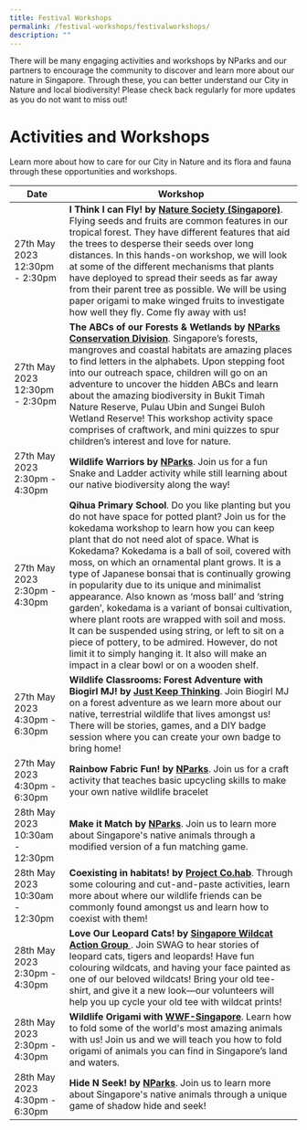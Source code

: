 ```yaml
---
title: Festival Workshops
permalink: /festival-workshops/festivalworkshops/
description: ""
---
```

There will be many engaging activities and workshops by NParks and our partners to encourage the community to discover and learn more about our nature in Singapore. Through these, you can better understand our City in Nature and local biodiversity! Please check back regularly for more updates as you do not want to miss out! 

# **Activities and Workshops**

Learn more about how to care for our City in Nature and its flora and fauna through these opportunities and workshops.


| Date | Workshop | 
| -------- | -------- | 
|27th May 2023 12:30pm - 2:30pm| **I Think I can Fly! by [Nature Society (Singapore)](https://www.nss.org.sg/)**. Flying seeds and fruits are common features in our tropical forest. They have different features that aid the trees to desperse their seeds over long distances. In this hands-on workshop, we will look at some of the different mechanisms that plants have deployed to spread their seeds as far away from their parent tree as possible. We will be using paper origami to make winged fruits to investigate how well they fly. Come fly away with us!| Please click here for more information.
| 27th May 2023 12:30pm - 2:30pm| **The ABCs of our Forests & Wetlands by [NParks Conservation Division](https://www.nparks.gov.sg/)**. Singapore’s forests, mangroves and coastal habitats are amazing places to find letters in the alphabets. Upon stepping foot into our outreach space, children will go on an adventure to uncover the hidden ABCs and learn about the amazing biodiversity in Bukit Timah Nature Reserve, Pulau Ubin and Sungei Buloh Wetland Reserve! This workshop activity space comprises of craftwork, and mini quizzes to spur children’s interest and love for nature.| Please click here to register.|
| 27th May 2023 2:30pm - 4:30pm| **Wildlife Warriors by [NParks](https://www.nparks.gov.sg/)**. Join us for a fun Snake and Ladder activity while still learning about our native biodiversity along the way!    | 	Please click here to register.  |
| 27th May 2023 2:30pm - 4:30pm| **Qihua Primary School**. Do you like planting but you do not have space for potted plant? Join us for the kokedama workshop to learn how you can keep plant that do not need alot of space. What is Kokedama? Kokedama is a ball of soil, covered with moss, on which an ornamental plant grows. It is a type of Japanese bonsai that is continually growing in popularity due to its unique and minimalist appearance. Also known as ‘moss ball’ and ‘string garden’, kokedama is a variant of bonsai cultivation, where plant roots are wrapped with soil and moss. It can be suspended using string, or left to sit on a piece of pottery, to be admired. However, do not limit it to simply hanging it. It also will make an impact in a clear bowl or on a wooden shelf. |
| 27th May 2023 4:30pm - 6:30pm| **Wildlife Classrooms: Forest Adventure with Biogirl MJ! by [Just Keep Thinking](https://www.instagram.com/justkeepthinkingsg/?hl=en)**. Join Biogirl MJ on a forest adventure as we learn more about our native, terrestrial wildlife that lives amongst us! There will be stories, games, and a DIY badge session where you can create your own badge to bring home!
| 27th May 2023 4:30pm - 6:30pm| **Rainbow Fabric Fun! by [NParks](https://www.nparks.gov.sg/)**. Join us for a craft activity that teaches basic upcycling skills to make your own native wildlife bracelet  
| 28th May 2023 10:30am - 12:30pm| **Make it Match by [NParks](https://www.nparks.gov.sg/)**. Join us to learn more about Singapore's native animals through a modified version of a fun matching game.| 
| 28th May 2023 10:30am - 12:30pm| **Coexisting in habitats! by [Project Co.hab](https://instagram.com/projectco.hab?igshid=YmMyMTA2M2Y=)**. Through some colouring and cut-and-paste activities, learn more about where our wildlife friends can be commonly found amongst us and learn how to coexist with them!| 
| 28th May 2023 2:30pm - 4:30pm| **Love Our Leopard Cats! by [Singapore Wildcat Action Group ](https://www.swagcat.org/)**. Join SWAG to hear stories of leopard cats, tigers and leopards! Have fun colouring wildcats, and having your face painted as one of our beloved wildcats! Bring your old tee-shirt, and give it a new look—our volunteers will help you up cycle your old tee with wildcat prints!|
| 28th May 2023 2:30pm - 4:30pm| **Wildlife Origami with [WWF-Singapore](https://www.wwf.sg/)**. Learn how to fold some of the world's most amazing animals with us! Join us and we will teach you how to fold origami of animals you can find in Singapore’s land and waters.|
| 28th May 2023 4:30pm - 6:30pm| **Hide N Seek! by [NParks](https://www.nparks.gov.sg/)**. Join us to learn more about Singapore's native animals through a unique game of shadow hide and seek! |